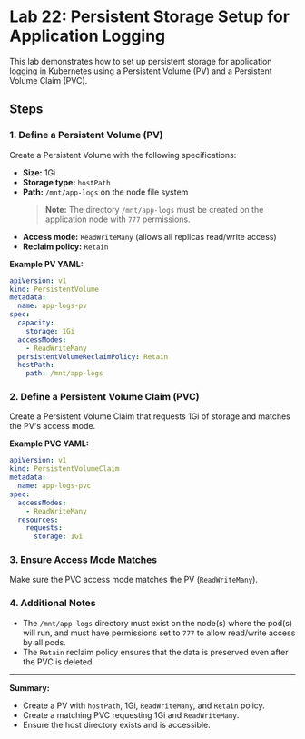 # Lab 22: Persistent Storage Setup for Application Logging

This lab demonstrates how to set up persistent storage for application logging in Kubernetes using a Persistent Volume (PV) and a Persistent Volume Claim (PVC).

## Steps

### 1. Define a Persistent Volume (PV)
Create a Persistent Volume with the following specifications:
- **Size:** 1Gi
- **Storage type:** `hostPath`
- **Path:** `/mnt/app-logs` on the node file system  
  > **Note:** The directory `/mnt/app-logs` must be created on the application node with `777` permissions.
- **Access mode:** `ReadWriteMany` (allows all replicas read/write access)
- **Reclaim policy:** `Retain`

**Example PV YAML:**
```yaml
apiVersion: v1
kind: PersistentVolume
metadata:
  name: app-logs-pv
spec:
  capacity:
    storage: 1Gi
  accessModes:
    - ReadWriteMany
  persistentVolumeReclaimPolicy: Retain
  hostPath:
    path: /mnt/app-logs
```

### 2. Define a Persistent Volume Claim (PVC)
Create a Persistent Volume Claim that requests 1Gi of storage and matches the PV's access mode.

**Example PVC YAML:**
```yaml
apiVersion: v1
kind: PersistentVolumeClaim
metadata:
  name: app-logs-pvc
spec:
  accessModes:
    - ReadWriteMany
  resources:
    requests:
      storage: 1Gi
```

### 3. Ensure Access Mode Matches
Make sure the PVC access mode matches the PV (`ReadWriteMany`).

### 4. Additional Notes
- The `/mnt/app-logs` directory must exist on the node(s) where the pod(s) will run, and must have permissions set to `777` to allow read/write access by all pods.
- The `Retain` reclaim policy ensures that the data is preserved even after the PVC is deleted.

---

**Summary:**
- Create a PV with `hostPath`, 1Gi, `ReadWriteMany`, and `Retain` policy.
- Create a matching PVC requesting 1Gi and `ReadWriteMany`.
- Ensure the host directory exists and is accessible.
